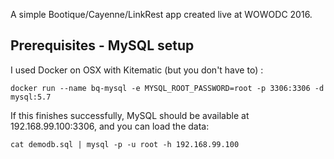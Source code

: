 A simple Bootique/Cayenne/LinkRest app created live at WOWODC 2016.

## Prerequisites - MySQL setup 

I used Docker on OSX with Kitematic (but you don't have to) :

```
docker run --name bq-mysql -e MYSQL_ROOT_PASSWORD=root -p 3306:3306 -d mysql:5.7
```

If this finishes successfully, MySQL should be available at 192.168.99.100:3306, and you can load the data:

```
cat demodb.sql | mysql -p -u root -h 192.168.99.100
```

